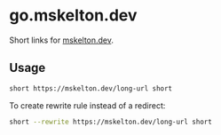 # go.mskelton.dev

Short links for [mskelton.dev](https://mskelton.dev).

## Usage

```bash
short https://mskelton.dev/long-url short
```

To create rewrite rule instead of a redirect:

```bash
short --rewrite https://mskelton.dev/long-url short
```
